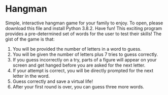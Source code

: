 # Hangman
Simple, interactive hangman game for your family to enjoy. To open, please download this file
and install Python 3.8.2. Have fun!
This exciting program provides a pre-determined set of words for the user to test their skills!
The gist of the game is that:

1) You will be provided the number of letters in a word to guess.
2) You will be given the number of letters plus 7 tries to guess correctly.
3) If you guess incorrectly on a try, parts of a figure will appear on your screen and get  hanged before you are asked for the next letter.
4) If your attempt is correct, you will be directly prompted for the next letter in the word.
5) Guess correctly and save a virtual life!
6) After your first round is over, you can guess three more words.
